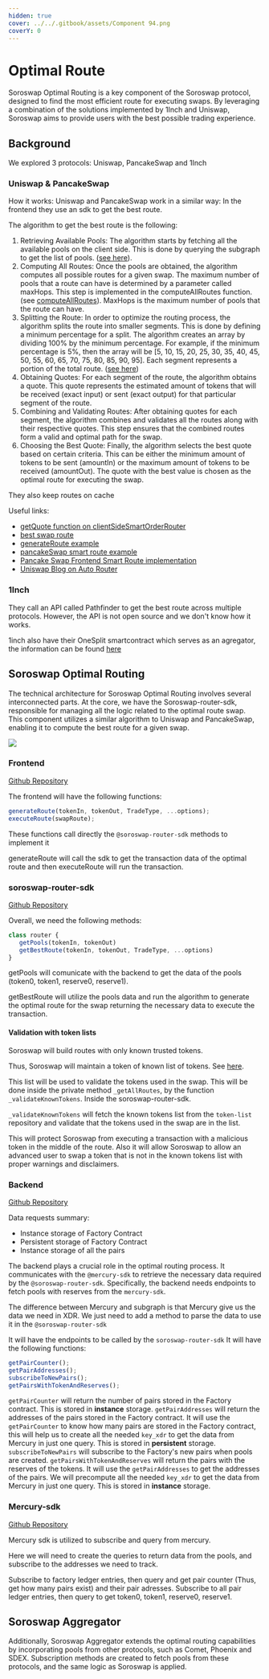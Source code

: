 ```yaml
---
hidden: true
cover: ../../.gitbook/assets/Component 94.png
coverY: 0
---
```


# Optimal Route

Soroswap Optimal Routing is a key component of the Soroswap protocol, designed to find the most efficient route for executing swaps. By leveraging a combination of the solutions implemented by 1Inch and Uniswap, Soroswap aims to provide users with the best possible trading experience.

## Background

We explored 3 protocols: Uniswap, PancakeSwap and 1Inch

### Uniswap & PancakeSwap

How it works: Uniswap and PancakeSwap work in a similar way: In the frontend they use an sdk to get the best route.

The algorithm to get the best route is the following:

1. Retrieving Available Pools: The algorithm starts by fetching all the available pools on the client side. This is done by querying the subgraph to get the list of pools. ([see here](https://github.com/Uniswap/smart-order-router/blob/9dda6a965e7f5c0e48efa8214363a660ed034350/src/providers/v2/subgraph-provider.ts#L78)).
2. Computing All Routes: Once the pools are obtained, the algorithm computes all possible routes for a given swap. The maximum number of pools that a route can have is determined by a parameter called maxHops. This step is implemented in the computeAllRoutes function. (see [computeAllRoutes](https://github.com/Uniswap/smart-order-router/blob/9dda6a965e7f5c0e48efa8214363a660ed034350/src/routers/alpha-router/functions/compute-all-routes.ts#L67)). MaxHops is the maximum number of pools that the route can have.
3. Splitting the Route: In order to optimize the routing process, the algorithm splits the route into smaller segments. This is done by defining a minimum percentage for a split. The algorithm creates an array by dividing 100% by the minimum percentage. For example, if the minimum percentage is 5%, then the array will be \[5, 10, 15, 20, 25, 30, 35, 40, 45, 50, 55, 60, 65, 70, 75, 80, 85, 90, 95]. Each segment represents a portion of the total route. ([see here](https://github.com/Uniswap/smart-order-router/blob/main/src/routers/alpha-router/functions/best-swap-route.ts#L146))
4. Obtaining Quotes: For each segment of the route, the algorithm obtains a quote. This quote represents the estimated amount of tokens that will be received (exact input) or sent (exact output) for that particular segment of the route.
5. Combining and Validating Routes: After obtaining quotes for each segment, the algorithm combines and validates all the routes along with their respective quotes. This step ensures that the combined routes form a valid and optimal path for the swap.
6. Choosing the Best Quote: Finally, the algorithm selects the best quote based on certain criteria. This can be either the minimum amount of tokens to be sent (amountIn) or the maximum amount of tokens to be received (amountOut). The quote with the best value is chosen as the optimal route for executing the swap.

They also keep routes on cache

Useful links:

* [getQuote function on clientSideSmartOrderRouter](https://github.com/Uniswap/interface/blob/4ee70bfa34d4435d992cc54d2510572ec9de3d4d/apps/web/src/lib/hooks/routing/clientSideSmartOrderRouter.ts)
* [best swap route](https://github.com/Uniswap/smart-order-router/blob/main/src/routers/alpha-router/functions/best-swap-route.ts#L146)
* [generateRoute example](https://github.com/Uniswap/examples/blob/main/v3-sdk/routing/src/example/Example.tsx)
* [pancakeSwap smart route example](https://github.com/pancakeswap/smart-router-example/tree/master/src)
* [Pancake Swap Frontend Smart Route implementation](https://github.com/pancakeswap/pancake-frontend/tree/develop/packages/smart-router)
* [Uniswap Blog on Auto Router](https://blog.uniswap.org/auto-router-v2)

### 1Inch

They call an API called Pathfinder to get the best route across multiple protocols. However, the API is not open source and we don't know how it works.

1inch also have their OneSplit smartcontract which serves as an agregator, the information can be found [here](../../soroswap-aggregator/technical-reference/inspirations/01-1inch.md)

## Soroswap Optimal Routing

The technical architecture for Soroswap Optimal Routing involves several interconnected parts. At the core, we have the Soroswap-router-sdk, responsible for managing all the logic related to the optimal route swap. This component utilizes a similar algorithm to Uniswap and PancakeSwap, enabling it to compute the best route for a given swap.

![](../../03-technical-reference/07-optimal-route/images/draw.png)

### Frontend

[Github Repository](https://github.com/soroswap/frontend)

The frontend will have the following functions:

```javascript
generateRoute(tokenIn, tokenOut, TradeType, ...options);
executeRoute(swapRoute);
```

These functions call directly the `@soroswap-router-sdk` methods to implement it

generateRoute will call the sdk to get the transaction data of the optimal route and then executeRoute will run the transaction.

### soroswap-router-sdk

[Github Repository](https://github.com/soroswap/soroswap-router-sdk)

Overall, we need the following methods:

```javascript
class router {
   getPools(tokenIn, tokenOut)
   getBestRoute(tokenIn, tokenOut, TradeType, ...options)
}
```

getPools will comunicate with the backend to get the data of the pools (token0, token1, reserve0, reserve1).

getBestRoute will utilize the pools data and run the algorithm to generate the optimal route for the swap returning the necessary data to execute the transaction.

#### Validation with token lists

Soroswap will build routes with only known trusted tokens.

Thus, Soroswap will maintain a token of known list of tokens. See [here](https://github.com/soroswap/token-list).

This list will be used to validate the tokens used in the swap. This will be done inside the private method `_getAllRoutes`, by the function `_validateKnownTokens`. Inside the soroswap-router-sdk.

`_validateKnownTokens` will fetch the known tokens list from the `token-list` repository and validate that the tokens used in the swap are in the list.

This will protect Soroswap from executing a transaction with a malicious token in the middle of the route. Also it will allow Soroswap to allow an advanced user to swap a token that is not in the known tokens list with proper warnings and disclaimers.

### Backend

[Github Repository](https://github.com/soroswap/backend.git)

Data requests summary:

* Instance storage of Factory Contract
* Persistent storage of Factory Contract
* Instance storage of all the pairs

The backend plays a crucial role in the optimal routing process. It communicates with the `@mercury-sdk` to retrieve the necessary data required by the `@soroswap-router-sdk`. Specifically, the backend needs endpoints to fetch pools with reserves from the `mercury-sdk`.

The difference between Mercury and subgraph is that Mercury give us the data we need in XDR. We just need to add a method to parse the data to use it in the `@soroswap-router-sdk`

It will have the endpoints to be called by the `soroswap-router-sdk` It will have the following functions:

```javascript
getPairCounter();
getPairAddresses();
subscribeToNewPairs();
getPairsWithTokenAndReserves();
```

`getPairCounter` will return the number of pairs stored in the Factory contract. This is stored in **instance** storage. `getPairAddresses` will return the addresses of the pairs stored in the Factory contract. It will use the `getPairCounter` to know how many pairs are stored in the Factory contract, this will help us to create all the needed `key_xdr` to get the data from Mercury in just one query. This is stored in **persistent** storage. `subscribeToNewPairs` will subscribe to the Factory's new pairs when pools are created. `getPairsWithTokenAndReserves` will return the pairs with the reserves of the tokens. It will use the `getPairAddresses` to get the addresses of the pairs. We will precompute all the needed `key_xdr` to get the data from Mercury in just one query. This is stored in **instance** storage.

### Mercury-sdk

[Github Repository](https://github.com/paltalabs/mercury-sdk.git)

Mercury sdk is utilized to subscribe and query from mercury.

Here we will need to create the queries to return data from the pools, and subscribe to the addresses we need to track.

Subscribe to factory ledger entries, then query and get pair counter (Thus, get how many pairs exist) and their pair adresses. Subscribe to all pair ledger entries, then query to get token0, token1, reserve0, reserve1.

## Soroswap Aggregator

Additionally, Soroswap Aggregator extends the optimal routing capabilities by incorporating pools from other protocols, such as Comet, Phoenix and SDEX. Subscription methods are created to fetch pools from these protocols, and the same logic as Soroswap is applied.
